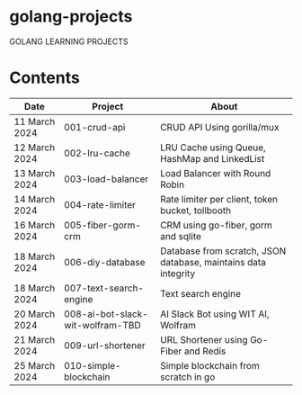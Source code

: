 # golang-projects
GOLANG LEARNING PROJECTS

# Contents
| Date | Project | About |
| --- | --- | --- |
| 11 March 2024 | 001-crud-api | CRUD API Using gorilla/mux | 
| 12 March 2024 | 002-lru-cache | LRU Cache using Queue, HashMap and LinkedList |
| 13 March 2024 | 003-load-balancer | Load Balancer with Round Robin |
| 14 March 2024 | 004-rate-limiter  | Rate limiter per client, token bucket, tollbooth |
| 16 March 2024 | 005-fiber-gorm-crm | CRM using go-fiber, gorm and sqlite | 
| 18 March 2024 | 006-diy-database | Database from scratch, JSON database, maintains data integrity |
| 18 March 2024 | 007-text-search-engine | Text search engine |
| 20 March 2024 | 008-ai-bot-slack-wit-wolfram-TBD | AI Slack Bot using WIT AI, Wolfram |
| 21 March 2024 | 009-url-shortener | URL Shortener using Go-Fiber and Redis |
| 25 March 2024 | 010-simple-blockchain | Simple blockchain from scratch in go |
